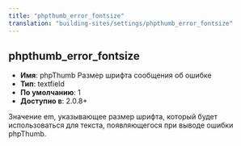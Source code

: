 ```yaml
---
title: "phpthumb_error_fontsize"
translation: "building-sites/settings/phpthumb_error_fontsize"
---
```


## phpthumb_error_fontsize

-   **Имя**: phpThumb Размер шрифта сообщения об ошибке
-   **Тип**: textfield
-   **По умолчанию**: 1
-   **Доступно в**: 2.0.8+

Значение em, указывающее размер шрифта, который будет использоваться для текста, появляющегося при выводе ошибки phpThumb.
